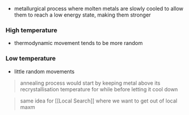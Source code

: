 - metallurgical process where molten metals are slowly cooled to allow them to reach a low energy state, making them stronger

### High temperature
- thermodynamic movement tends to be more random

### Low temperature
- little random movements

> annealing process would start by keeping metal above its recrystallisation temperature for while before letting it cool down

> same idea for [[Local Search]] where we want to get out of local maxm